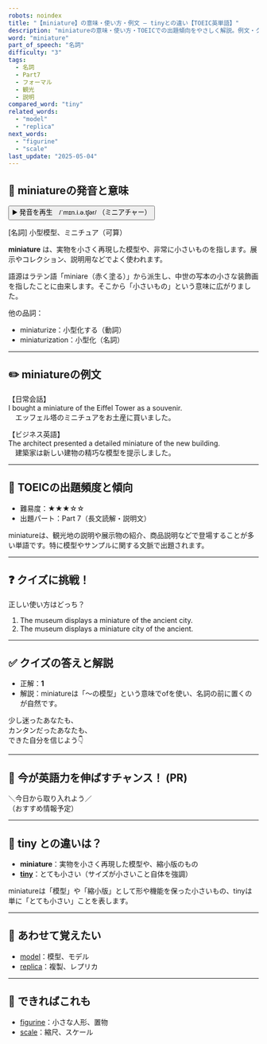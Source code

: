 ```yaml
---
robots: noindex
title: "【miniature】の意味・使い方・例文 ― tinyとの違い【TOEIC英単語】"
description: "miniatureの意味・使い方・TOEICでの出題傾向をやさしく解説。例文・クイズ付きでtinyとの違いもわかりやすく学べます。"
word: "miniature"
part_of_speech: "名詞"
difficulty: "3"
tags:
  - 名詞
  - Part7
  - フォーマル
  - 観光
  - 説明
compared_word: "tiny"
related_words:
  - "model"
  - "replica"
next_words:
  - "figurine"
  - "scale"
last_update: "2025-05-04"
---
```


## 🔰 miniatureの発音と意味

<button class="play-audio" onclick="playTTS('miniature')">
  <span class="play-audio-main">
    ▶️ 発音を再生　/ˈmɪn.i.ə.tʃər/
  </span>
  <span class="play-audio-sub">
    （ミニアチャー）
  </span>
</button>

[名詞] 小型模型、ミニチュア（可算）

**miniature** は、実物を小さく再現した模型や、非常に小さいものを指します。展示やコレクション、説明用などでよく使われます。

語源はラテン語「miniare（赤く塗る）」から派生し、中世の写本の小さな装飾画を指したことに由来します。そこから「小さいもの」という意味に広がりました。

他の品詞：  
- miniaturize：小型化する（動詞）
- miniaturization：小型化（名詞）

---

## ✏️ miniatureの例文

【日常会話】  
I bought a miniature of the Eiffel Tower as a souvenir.  
　エッフェル塔のミニチュアをお土産に買いました。

【ビジネス英語】  
The architect presented a detailed miniature of the new building.  
　建築家は新しい建物の精巧な模型を提示しました。

---

## 🎯 TOEICの出題頻度と傾向

- 難易度：★★★☆☆
- 出題パート：Part 7（長文読解・説明文）

miniatureは、観光地の説明や展示物の紹介、商品説明などで登場することが多い単語です。特に模型やサンプルに関する文脈で出題されます。

---

## ❓ クイズに挑戦！

正しい使い方はどっち？

1. The museum displays a miniature of the ancient city.  
2. The museum displays a miniature city of the ancient.

---

## ✅ クイズの答えと解説

- 正解：**1**
- 解説：miniatureは「～の模型」という意味でofを使い、名詞の前に置くのが自然です。

少し迷ったあなたも、  
カンタンだったあなたも、  
できた自分を信じよう👇️

---

## 🚀 今が英語力を伸ばすチャンス！ (PR)

<div class="info-center">
＼今日から取り入れよう／<br>  
（おすすめ情報予定）
</div>

---

## 🤔  tiny との違いは？

- **miniature**：実物を小さく再現した模型や、縮小版のもの
- **[tiny](/word/tiny/)**：とても小さい（サイズが小さいこと自体を強調）

miniatureは「模型」や「縮小版」として形や機能を保った小さいもの、tinyは単に「とても小さい」ことを表します。

---

## 🧩 あわせて覚えたい

- [model](/word/model/)：模型、モデル
- [replica](/word/replica/)：複製、レプリカ

---

## 📖 できればこれも

- [figurine](/word/figurine/)：小さな人形、置物
- [scale](/word/scale/)：縮尺、スケール

<!-- cvid: aid49_bid21 -->
